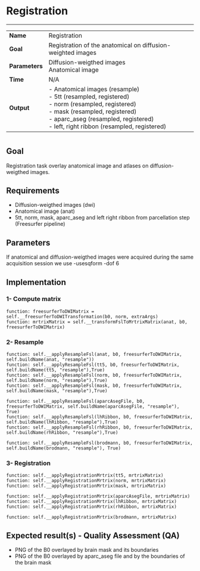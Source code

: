 # Registration
---

|                |                                                       |
|----------------|-------------------------------------------------------|
|**Name**        | Registration                                          |
|**Goal**        | Registration of the anatomical on diffusion-weighted images |
|**Parameters**  | Diffusion-weigthed images <br> Anatomical image |
|**Time**        | N/A                                                   |
|**Output**      | - Anatomical images (resample) <br> - 5tt (resampled, registered) <br> - norm (resampled, registered) <br> - mask (resampled, registered) <br> - aparc_aseg (resampled, registered) <br> - left, right ribbon (resampled, registered)|

#

## Goal

Registration task overlay anatomical image and atlases on diffusion-weigthed images. 

## Requirements

- Diffusion-weigthed images (dwi)
- Anatomical image (anat)
- 5tt, norm, mask, aparc_aseg and left right ribbon from parcellation step (Freesurfer pipeline) 

## Parameters

If anatomical and diffusion-weigthed images were acquired during the same acquisition session we use -usesqform -dof 6

## Implementation

### 1- Compute matrix  

```
function: freesurferToDWIMatrix = self.__freesurferToDWITransformation(b0, norm, extraArgs)
function: mrtrixMatrix = self.__transformFslToMrtrixMatrix(anat, b0, freesurferToDWIMatrix)
```

### 2- Resample

```
function: self.__applyResampleFsl(anat, b0, freesurferToDWIMatrix, self.buildName(anat, "resample"))
function: self.__applyResampleFsl(tt5, b0, freesurferToDWIMatrix, self.buildName(tt5, "resample"),True)
function: self.__applyResampleFsl(norm, b0, freesurferToDWIMatrix, self.buildName(norm, "resample"),True)
function: self.__applyResampleFsl(mask, b0, freesurferToDWIMatrix, self.buildName(mask, "resample"),True)

function: self.__applyResampleFsl(aparcAsegFile, b0, freesurferToDWIMatrix, self.buildName(aparcAsegFile, "resample"), True)
function: self.__applyResampleFsl(lhRibbon, b0, freesurferToDWIMatrix, self.buildName(lhRibbon, "resample"),True)
function: self.__applyResampleFsl(rhRibbon, b0, freesurferToDWIMatrix, self.buildName(rhRibbon, "resample"),True)

function: self.__applyResampleFsl(brodmann, b0, freesurferToDWIMatrix, self.buildName(brodmann, "resample"), True)

```

### 3- Registration

```
function: self.__applyRegistrationMrtrix(tt5, mrtrixMatrix)
function: self.__applyRegistrationMrtrix(norm, mrtrixMatrix)
function: self.__applyRegistrationMrtrix(mask, mrtrixMatrix)

function: self.__applyRegistrationMrtrix(aparcAsegFile, mrtrixMatrix)
function: self.__applyRegistrationMrtrix(lhRibbon, mrtrixMatrix)
function: self.__applyRegistrationMrtrix(rhRibbon, mrtrixMatrix)

function: self.__applyRegistrationMrtrix(brodmann, mrtrixMatrix)

```

## Expected result(s) - Quality Assessment (QA)

- PNG of the B0 overlayed by brain mask and its boundaries
- PNG of the B0 overlayed by aparc_aseg file and by the boundaries of the brain mask


